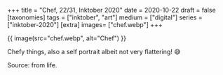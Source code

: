 +++
title = "Chef, 22/31, Inktober 2020"
date = 2020-10-22
draft =  false
[taxonomies]
tags = ["inktober", "art"]
medium = ["digital"]
series = ["inktober-2020"]
[extra]
images= ["chef.webp"]
+++

{{ image(src="chef.webp", alt="Chef") }}

Chefy things, also a self portrait albeit not very flattering! 😅

Source: from life.
